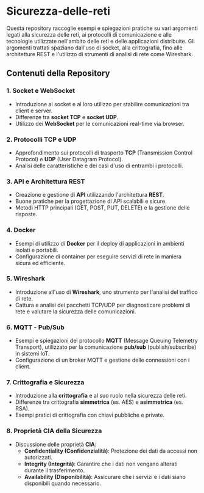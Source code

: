 # Sicurezza-delle-reti

Questa repository raccoglie esempi e spiegazioni pratiche su vari argomenti legati alla sicurezza delle reti, ai protocolli di comunicazione e alle tecnologie utilizzate nell'ambito delle reti e delle applicazioni distribuite. Gli argomenti trattati spaziano dall'uso di socket, alla crittografia, fino alle architetture REST e l'utilizzo di strumenti di analisi di rete come Wireshark.

## Contenuti della Repository

### 1. Socket e WebSocket
   - Introduzione ai socket e al loro utilizzo per stabilire comunicazioni tra client e server.
   - Differenze tra **socket TCP** e **socket UDP**.
   - Utilizzo dei **WebSocket** per le comunicazioni real-time via browser.

### 2. Protocolli TCP e UDP
   - Approfondimento sui protocolli di trasporto **TCP** (Transmission Control Protocol) e **UDP** (User Datagram Protocol).
   - Analisi delle caratteristiche e dei casi d'uso di entrambi i protocolli.

### 3. API e Architettura REST
   - Creazione e gestione di **API** utilizzando l'architettura **REST**.
   - Buone pratiche per la progettazione di API scalabili e sicure.
   - Metodi HTTP principali (GET, POST, PUT, DELETE) e la gestione delle risposte.

### 4. Docker
   - Esempi di utilizzo di **Docker** per il deploy di applicazioni in ambienti isolati e portabili.
   - Configurazione di container per eseguire servizi di rete in maniera sicura ed efficiente.

### 5. Wireshark
   - Introduzione all'uso di **Wireshark**, uno strumento per l'analisi del traffico di rete.
   - Cattura e analisi dei pacchetti TCP/UDP per diagnosticare problemi di rete e valutare la sicurezza delle comunicazioni.

### 6. MQTT - Pub/Sub
   - Esempi e spiegazioni del protocollo **MQTT** (Message Queuing Telemetry Transport), utilizzato per la comunicazione **pub/sub** (publish/subscribe) in sistemi IoT.
   - Configurazione di un broker MQTT e gestione delle connessioni con i client.

### 7. Crittografia e Sicurezza
   - Introduzione alla **crittografia** e al suo ruolo nella sicurezza delle reti.
   - Differenze tra crittografia **simmetrica** (es. AES) e **asimmetrica** (es. RSA).
   - Esempi pratici di crittografia con chiavi pubbliche e private.

### 8. Proprietà CIA della Sicurezza
   - Discussione delle proprietà **CIA**:
     - **Confidentiality (Confidenzialità)**: Protezione dei dati da accessi non autorizzati.
     - **Integrity (Integrità)**: Garantire che i dati non vengano alterati durante il trasferimento.
     - **Availability (Disponibilità)**: Assicurare che i servizi e i dati siano disponibili quando necessario.



